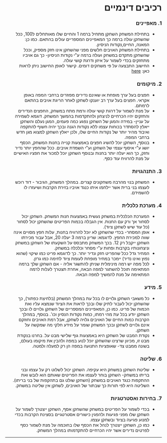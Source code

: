 <div dir='rtl' lang='he'>

# רכיבים דינמיים


### 1. מאפיינים

* בתחילת המשחק השחקן מתחיל ברמה 1 והחיים שלו מאותחלים ל100, ככל שהשחקן עולה ברמה כך המאפיינים המספריים עולים בהתאם. כמו כן: המאנה, החיים,נקודות הניסיון.
* בתחילת המשחק האויבים חלשים מפני שהשחקן אינו חזק מספיק, וככל שהשחקן מתקדם במשחק ועולה ברמה ע"י נקודות הניסיון- כך גם אויביו מתחזקים בכדי לשמור על איזון ודרגת קושי עולה.
* החישוב התבצעה על פי משחקים דומים. קישור לאופן החישוב ניתן לראות כאן: [here](https://github.com/LeveI-Up/KingDavid/blob/main/Assets/Scripts/Player/PlayerStats.cs)

### 2. מיקומים

* חפצים בעל ערך מופחת או שאינם נדירים מפוזרים ברחבי המפה באופן אקראי. חפצים בעל ערך רב יוענקו לשחקן לאחר הריגת אויבים בהתאם לרמתם.
* על מנת לשמור על דרגת קושי עולה ורמת מתח במשחק, החפצים הנדירים והחזקים יהיו הכרחיים לניצחון ולהתקדמות בהמשך המשחק. דוגמא לשמירה על עניין- במידה והמגן של השחקן נפגע כמה פעמים, המגן נעלם והשחקן ייאלץ להסתדר בכוחות עצמו ללא נקודות הגנה ובכך יהיה חשוף להתקפה ואיבוד מהיר יותר של נקודות החיים שלו, ולכן ייאלץ השחקן למצוא מגן חדש ברחבי המפה.
* בנוסף, השחקן יוכל להשיג חפצים באמצעות קנייה בחנות המשחק, הכסף יושג ע"י איסוף עצמי של השחקן וע"י השמדת אויבים. ככל שהחפץ יותר נדיר וחזק, כך הוא יעלה יותר בחנות ובנוסף השחקן יוכל למכור את חפציו האישיים על מנת להרוויח עוד כסף.

### 3. התנהגויות

* המשחק בנוי מהרבה משחקונים קצרים. במהלך המשחק, הגיבור - דוד רוכש לעצמו בני ברית אשר יילחמו איתו כנגד אויביו בזירת הקרבות ושיעזרו לו להשמידם.


### 4. מערכת כלכלית

* המערכת הכלכלית במשחק נעשית באמצעות חנות המשחק. השחקן יכול לסחור אך ורק עם החנות. אין הגבלה בכמות הפריטים שהשחקן יכול לסחור (כל עוד שיש לשחקן ציוד).
* אופן המסחר- בכדי שהשחקן לא יוכל להרוויח בחנות, עלות חפץ מסויים אינה שווה למכירת החפץ. לדוגמא: שריון ברמה 3 יעלה 20, אבל עבור מכירתו השחקן ייקבל רק 12. בכך המשחק מתבסס על השקעתו של השחקן במשחק וניצחונותיו בקרבות ופחות ע"י מסחר וכלכלה במשחק.
* המחיר גדל ככל שהפריט חזק ונדיר יותר. כך לדוגמא פריט כמו שיקוי (שהוא נפוץ ואינו נדיר) יימכר במחיר מופחת לעומת ציוד לחימה כמו גרזן.
* לכל מפה יש רמה מינימלית שניתן להתשגר אליה - אם השחקן שלך ברמה המתאימה תוכל להשתגר למפה הבאה, אחרת תצטרך לעלות לרמה המתאימה על מנת להמשיך למפה הבאה.


### 5. מידע

* כל משאבי השחקן גלויים לו בכל עת במהלך המשחק (בלחיצת כפתור), כך שהשחקן יכול לעבור לתיק שלו ובכך לראות את הציוד שנמצא עליו ואת הכמות של פריט. כמו כן, המאפיינים המספריים של השחקן גלויים לו ובכך השחקן יודע בכל עת מהי רמתו, כמות נקודות הנסיון וכו'. בנוסף, במהלך הקרבות כמות החיים של האויבים גלויה לשחקן, אבל רמת האויבים וחוזקם אינם גלויים לשחקן ובכך המשחק שומר על מידע חלקי מה שמקשה על השחקן.
* נקודת המבט של השחקן היא באמצעות גוף שלישי מבט על. בחרנו בנקודת מבט זו, מכיוון שרצינו שהשחקן יוכל לנוע במפה ולהבין את מיקומו בעולם, בשונה ממבט צד- שאופציות התנועה במפה הן רק למעלה ולמטה.


### 6. שליטה

  * שליטת השחקן במשחק היא עקיפה. השחקן יכול לשלוט רק על עצמו ובני בריתו במשחק- השחקן בוחר לעצמו את הפריטים שאותם הוא לובש ואת ההתקפות כנגד האויבים במשחק (השחקן שולט גם בתהקפות של בני בריתו).
  * השליטה היא לפי תורות כך שבתור של האויבים, לשחקן אין שליטה במשחק.
  

### 7. בחירות ואסטרטגיות
* בכדי לשמור על הפריטים במשחק שהשחקן אסף, השחקן ייצטרך לשמור על השחקן שלו מפני פגיעות ולהפגין כישורים אסטרטגיים בסצינת הקרבות בכדי למנוע פגיעה בציוד ובשחקן עצמו.
* כמו כן, השחקן ייצטרך לנהל את הכסף שלו בחוכמה על מנת לשמור כסף לפרטים נדירים אשר יהיו הכרחיים להתקדמותו במהלך המשחק.


---



</div>
